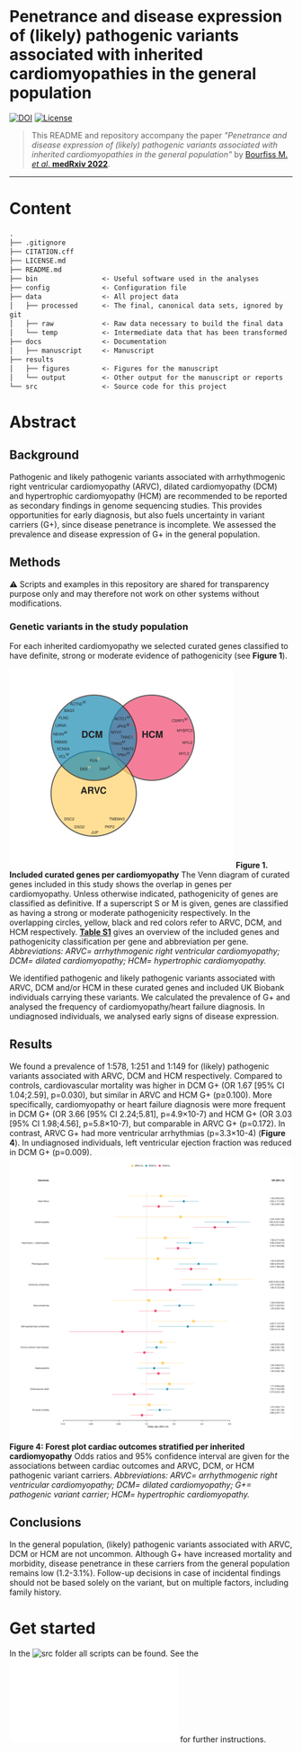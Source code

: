 # Penetrance and disease expression of (likely) pathogenic variants associated with inherited cardiomyopathies in the general population

[![DOI](https://img.shields.io/badge/DOI-10.1101%2F2022.01.06.22268837-lightgrey)](https://doi.org/10.1101/2022.01.06.22268837)
[![License](https://img.shields.io/badge/license-CC--BY--SA--4.0-orange)](https://choosealicense.com/licenses/cc-by-sa-4.0)



> This README and repository accompany the paper _"Penetrance and disease expression of (likely) pathogenic variants associated with inherited cardiomyopathies in the general population"_ by [Bourfiss M. *et al*. **medRxiv 2022**](https://doi.org/10.1101/2022.01.06.22268837).
--------------

# Content
```
.
├── .gitignore
├── CITATION.cff
├── LICENSE.md
├── README.md
├── bin                <- Useful software used in the analyses 
├── config             <- Configuration file
├── data               <- All project data
│   ├── processed      <- The final, canonical data sets, ignored by git
│   ├── raw            <- Raw data necessary to build the final data
│   └── temp           <- Intermediate data that has been transformed
├── docs               <- Documentation 
│   ├── manuscript     <- Manuscript 
├── results
│   ├── figures        <- Figures for the manuscript 
│   └── output         <- Other output for the manuscript or reports
└── src                <- Source code for this project 
```

# Abstract

## Background
Pathogenic and likely pathogenic variants associated with arrhythmogenic right ventricular cardiomyopathy (ARVC), dilated cardiomyopathy (DCM) and hypertrophic cardiomyopathy (HCM) are recommended to be reported as secondary findings in genome sequencing studies. This provides opportunities for early diagnosis, but also fuels uncertainty in variant carriers (G+), since disease penetrance is incomplete. We assessed the prevalence and disease expression of G+ in the general population.

## Methods
:warning: Scripts and examples in this repository are shared for transparency purpose only and may therefore not work on other systems without modifications.
### Genetic variants in the study population
For each inherited cardiomyopathy we selected curated genes classified to have definite, strong or moderate evidence of pathogenicity (see **Figure 1**).

![Included curated genes per cardiomyopathy](results/figures/Figure1.svg)
**Figure 1. Included curated genes per cardiomyopathy**
The Venn diagram of curated genes included in this study shows the overlap in genes per cardiomyopathy. Unless otherwise indicated, pathogenicity of genes are classified as definitive. If a superscript S or M is given, genes are classified as having a strong or moderate pathogenicity respectively. In the overlapping circles, yellow, black and red colors refer to ARVC, DCM, and HCM respectively. **[Table S1](docs/manuscript/Supplementary_Tables.pdf)** gives an overview of the included genes and pathogenicity classification per gene and abbreviation per gene.
*Abbreviations: ARVC= arrhythmogenic right ventricular cardiomyopathy; DCM= dilated cardiomyopathy; HCM= hypertrophic cardiomyopathy.*

We identified pathogenic and likely pathogenic variants associated with ARVC, DCM and/or HCM in these curated genes and included UK Biobank individuals carrying these variants. We calculated the prevalence of G+ and analysed the frequency of cardiomyopathy/heart failure diagnosis. In undiagnosed individuals, we analysed early signs of disease expression. 

## Results

We found a prevalence of 1:578, 1:251 and 1:149 for (likely) pathogenic variants associated with ARVC, DCM and HCM respectively. Compared to controls, cardiovascular mortality was higher in DCM G+ (OR 1.67 [95% CI 1.04;2.59], p=0.030), but similar in ARVC and HCM G+ (p≥0.100). More specifically, cardiomyopathy or heart failure diagnosis were more frequent in DCM G+ (OR 3.66 [95% CI 2.24;5.81], p=4.9×10-7) and HCM G+ (OR 3.03 [95% CI 1.98;4.56], p=5.8×10-7), but comparable in ARVC G+ (p=0.172). In contrast, ARVC G+ had more ventricular arrhythmias (p=3.3×10-4) (**Figure 4**). In undiagnosed individuals, left ventricular ejection fraction was reduced in DCM G+ (p=0.009).
![Forest plot cardiac outcomes stratified per inherited cardiomyopathy](results/figures/Figure4.svg)
**Figure 4: Forest plot cardiac outcomes stratified per inherited cardiomyopathy**
Odds ratios and 95% confidence interval are given for the associations between cardiac outcomes and ARVC, DCM, or HCM pathogenic variant carriers.
*Abbreviations: ARVC= arrhythmogenic right ventricular cardiomyopathy; DCM= dilated cardiomyopathy; G+= pathogenic variant carrier; HCM= hypertrophic cardiomyopathy.*

## Conclusions

In the general population, (likely) pathogenic variants associated with ARVC, DCM or HCM are not uncommon. Although G+ have increased mortality and morbidity, disease penetrance in these carriers from the general population remains low (1.2-3.1%). Follow-up decisions in case of incidental findings should not be based solely on the variant, but on multiple factors, including family history.

# Get started

In the ![src folder](src) all scripts can be found. See the ![accompanying README](src/README.md) for further instructions. 
